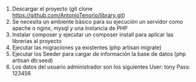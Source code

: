1. Descargar el proyecto (git clone https://github.com/AntonioTenorio/library.git)
2. Se necesita un ambiente básico para su ejecución un servidor como apache o nginx, mysql y una instancia de PHP
3. Instalar composer y ejecutar un composer install para aplicar las librerias al proyecto
4. Ejecutar las migraciones ya existentes (php artisan migrate)
5. Ejecutar los Seeder para cargar de información la base de datos (php artisan db:seed)
6. Los datos del usuario administrador son los siguientes
    User: tony
    Pass: 123456
